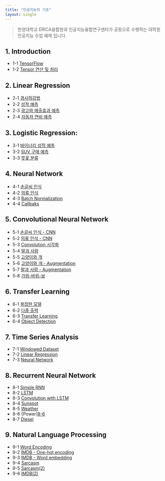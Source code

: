 ```yaml
---
title: "인공지능의 기초"
layout: single
---
```


> 한양대학교 ERICA융합원과 인공지능융합연구센터가 공동으로 수행하는 대학원 인공지능 수업 예제 입니다.

## 1. Introduction
* 1-1 [TensorFlow][1-1]
* 1-2 [Tensor 연산 및 처리][1-2]

## 2. Linear Regression
* 2-1 [경사하강법][2-1]
* 2-2 [성적 예측][2-2]
* 2-3 [광고와 매출효과 예측][2-3]
* 2-4 [자동차 연비 예측][2-4]

## 3. Logistic Regression:
* 3-1 [바이너리 성적 예측][3-1]
* 3-2 [SUV 구매 예측][3-2]
* 3-3 [붓꽃 분류][3-3]

## 4. Neural Network
* 4-1 [손글씨 인식][4-1]
* 4-2 [의류 인식][4-2]
* 4-3 [Batch Normalization][4-3]
* 4-4 [Callbaks][4-4]
<!--* 4-5 [TF Dataset][4-5]-->

## 5. Convolutional Neural Network
* 5-1 [손글씨 인식 - CNN][5-1]
* 5-2 [의류 인식 - CNN][5-2]
* 5-3 [Convolution 시각화][5-3]
* 5-4 [말과 사람][5-4]
* 5-5 [고양이와 개][5-5]
* 5-6 [고양이와 개 - Augmentation][5-6]
* 5-7 [말과 사람 - Augmentation][5-7]
* 5-8 [가위-바위-보][5-8]

## 6. Transfer Learning
* 6-1 [복잡한 모델][6-1]
* 6-2 [다중 출력][6-2] 
* 6-3 [Transfer Learning][6-3]
* 6-4 [Object Detection][6-4]
<!--* 6-2 [Yolo][6-2-1]-->
<!--* 6-3 [GAN][6-3-1]-->
<!--* 6-4 [Style Transfer][6-4-1]-->

## 7. Time Series Analysis
* 7-1 [Windowed Dataset][7-1]
* 7-2 [Linear Regression][7-2]
* 7-3 [Neural Network][7-3]

## 8. Recurrent Neural Network
* 8-1 [Simple RNN][8-1]
* 8-2 [LSTM][8-2]
* 8-3 [Convolution with LSTM][8-3]
* 8-4 [Sunspot][8-4]
* 8-5 [Weather][8-5]
* 8-6 {Power][8-6]
* 8-7 [Diesel][8-7]

## 9. Natural Language Processing
* 9-1 [Word Encoding][9-1]
* 9-2 [IMDB - One-hot encoding][9-2]
* 9-3 [IMDB - Word embedding][9-3]
* 9-4 [Sarcasm][9-4]
* 9-5 [Sarcasm(2)][9-5]
* 9-6 [IMDB(2)][9-6]

[1-1]: https://colab.research.google.com/drive/1KQimvQusjg_bHG2U86w4OyIysgRMDLbL
[1-2]: https://colab.research.google.com/drive/1PVbBsYAgs6_JSKZTHRIw3BVIt6oY2pn6
[2-1]: https://colab.research.google.com/drive/1Pbcg3-rcOp0bA72yN871scfeGeDVPdFq
[2-2]: https://colab.research.google.com/drive/1KOzIYsnLLWymCTycAr4KrEbfcV7ulfOW
[2-3]: https://colab.research.google.com/drive/1KOINBbzMuO4i9vUAflXjlZ_rK7duUUBI
[2-4]: https://colab.research.google.com/drive/1L1v2KVZJNgfe88mR59-ybpntCI5abPKq
[3-1]: https://colab.research.google.com/drive/1Kys3njBLE5JS2V1-RX8It1ykW0f6w-n3
[3-2]: https://colab.research.google.com/drive/1KGC5jV_CniQQynGC4KxZTBM-fcn9g7SJ
[3-3]: https://colab.research.google.com/drive/1KNtnmheqfc6B7hB5_rEcU4m7NA781ojV
[4-1]: https://colab.research.google.com/drive/1KKCgB0xfOdujcASAjSw3EMpTu_Uy19rJ
[4-2]: https://colab.research.google.com/drive/1Kx9ATSRZDKzdO790tKKI54ckp3bfBJlB
[4-3]: https://colab.research.google.com/drive/1MLUmPaaKUZhHag6vTJA873SWSYqHxVDZ
[4-4]: https://colab.research.google.com/drive/1Em0NmVd8W7lfYbpsvsx10ga6jTkGbPtH
[4-5]: https://colab.research.google.com/drive/1eQ5xf55aXQxNrlSYL_pdu5TJKBXESqeW
[5-1]: https://colab.research.google.com/drive/1KwFMpvgT0b4oWGFYxtuAatam3DE1y2gE
[5-2]: https://colab.research.google.com/drive/1KvgO1mKI0MvxU85JW7JwqePNR1TaNUKi
[5-3]: https://colab.research.google.com/drive/1gf4caG9E-3aVQ7sNgYiOBCIG6occIgjU
[5-3-1]: https://colab.research.google.com/drive/1DkgGgq2pvUtsteBguX97ffnozhqWxOAx
[5-4]: https://colab.research.google.com/drive/1Kay3VNe6qOUJfrRkecnYliu7Uz2npztY
[5-5]: https://colab.research.google.com/drive/1KuDg7mCRcrT_wL9VOJungDlAKXaKXz_N
[5-6]: https://colab.research.google.com/drive/1KrHAi7UJO_VpGfNzzi5REnYWOzvULg7i
[5-7]: https://colab.research.google.com/drive/1K_NFQQCfIT_u1ngChpjt-mGBdA5DD34u
[5-8]: https://colab.research.google.com/drive/1KRNwkgGKI9t7Wwo_EyC8gL7nL_j8rm86
[6-1]: https://colab.research.google.com/drive/1mKrAS3nv-LtcwrFFMBC9X1EtT8DI9zMM
[6-2]: https://colab.research.google.com/drive/1dvlxttub0oIseu79VX7vrav0stzbk3RL
[6-3]: https://colab.research.google.com/drive/1MbIoThePsrNifKCh4DifI-h5fQK4nAiA
[6-4]: https://colab.research.google.com/drive/1xty0A6TcZxGpbePDOBJUETbProqoewxo
[6-2-1]: https://colab.research.google.com/drive/1XL1Sq7GOG2_Qsc4e15qyV4AWAfYoy42F
[6-3-1]: https://colab.research.google.com/drive/1t0FmaF2hbFDRSbp1yJkFmG2jdDemdRTT
[6-4-1]: https://colab.research.google.com/drive/1yP95JqlwVtkrSQb66n3KOceR80jjRMgy
[7-1]: https://colab.research.google.com/drive/1xlbSC_XeLSSZDuSq_YawI6G_kmFFxuA2
[7-2]: https://colab.research.google.com/drive/1ncG9ROhzb7r9ZfOwgL8swW_7P4fJMuX2
[7-3]: https://colab.research.google.com/drive/1D9WrhACYnQhr9G19ZTOZ9FyT0peVAKnd
[8-1]: https://colab.research.google.com/drive/1C0EdM9kcQn5D_zCGN_MZ_KUt2TXbkBtB
[8-2]: https://colab.research.google.com/drive/1F4TM1ctFJKK0DxjsQC7qs2NHh0NLndXA
[8-3]: https://colab.research.google.com/drive/1UCrIHn6Zz0HRxVHFahRLzuSGwgVkFN02
[8-4]: https://colab.research.google.com/drive/1UC5aoVKZR_iB9wnEjv5zku8NB9rMLFgg
[8-5]: https://colab.research.google.com/drive/1RQo8Jn_Mzc2I71o9Dh5vuKydkyJ6mv4j
[8-6]: https://colab.research.google.com/drive/1fRMg62WYAHhh3zr05w_hmAu3CxN5ZLee
[8-7]: https://colab.research.google.com/drive/1fSD5ZRJnPmdDox1NFcR9K0nnkf39oJJ1
[9-1]: https://colab.research.google.com/drive/1BgYWLX2YismXuEjeeiY1503cjurfTOdt
[9-2]: https://colab.research.google.com/drive/1ME1NDmGDTpteQNy0PfRn18IEjRRToZuL
[9-3]: https://colab.research.google.com/drive/1QX0G3sAuVUToEVDi64EXwjAhcj1TOcyI
[9-4]: https://colab.research.google.com/drive/1FFDFLXVCEIKvzxrVjvjQeU7bGmeGRaKb
[9-5]: https://colab.research.google.com/drive/1vsav8EgLWks2leS3-PtNNcnhXQCC6EM2
[9-6]: https://colab.research.google.com/drive/1P0xQ7Qs2muwDL_FC-kb4k680FRMvsykC
